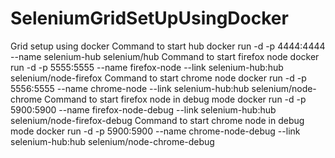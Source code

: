 # SeleniumGridSetUpUsingDocker
Grid setup using docker
Command to start hub
docker run -d -p 4444:4444 --name selenium-hub selenium/hub
Command to start firefox node
docker run -d -p 5555:5555 --name firefox-node --link selenium-hub:hub selenium/node-firefox
Command to start chrome node
docker run -d -p 5556:5555 --name chrome-node --link selenium-hub:hub selenium/node-chrome
Command to start firefox node in debug mode
docker run -d -p 5900:5900 --name firefox-node-debug --link selenium-hub:hub selenium/node-firefox-debug
Command to start chrome node in debug mode
docker run -d -p 5900:5900 --name chrome-node-debug --link selenium-hub:hub selenium/node-chrome-debug
